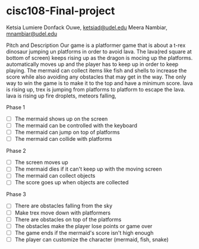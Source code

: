 # cisc108-Final-project

Ketsia Lumiere Donfack Ouwe, ketsiad@udel.edu
Meera Nambiar, mnambiar@udel.edu

Pitch and Description
Our game is a platformer game that is about a t-rex dinosaur jumping un platforms in order to avoid lava.
The lava(red square at bottom of screen) keeps rising up as the dragon is mocing up the platforms.
automatically moves up and the player has to keep up in order to keep
playing. The mermaid can collect items like fish and shells to increase the score while
also avoiding any obstacles that may get in the way. The only way to win the game is to
make it to the top and have a minimum score.
lava is rising up, trex is jumping from platforms to platform  to escape the lava. lava is rising up 
fire droplets, meteors falling, 


Phase 1
- [ ] The mermaid shows up on the screen
- [ ] The mermaid can be controlled with the keyboard
- [ ] The mermaid can jump on top of platforms
- [ ] The mermaid can collide with platforms

Phase 2
- [ ] The screen moves up
- [ ] The mermaid dies if it can't keep up with the moving screen
- [ ] The mermaid can collect objects
- [ ] The score goes up when objects are collected

Phase 3
- [ ] There are obstacles falling from the sky
- [ ] Make trex move down with platformers
- [ ] There are obstacles on top of the platforms
- [ ] The obstacles make the player lose points or game over
- [ ] The game ends if the mermaid's score isn't high enough
- [ ] The player can customize the character (mermaid, fish, snake)